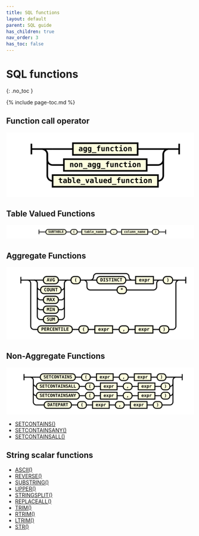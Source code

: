 ```yaml
---
title: SQL functions
layout: default
parent: SQL guide
has_children: true
nav_order: 3
has_toc: false
---
```


# SQL functions
{: .no_toc }

{% include page-toc.md %}

<!--copied from sql-operators-home because seems relevant-->
## Function call operator

![expr](/assets/images/sql-guide/function_call.svg)

## Table Valued Functions

![expr](/assets/images/sql-guide/table_valued_function.svg)

## Aggregate Functions

![expr](/assets/images/sql-guide/agg_function.svg)

## Non-Aggregate Functions

![expr](/assets/images/sql-guide/non_agg_function.svg)

* [SETCONTAINS()](/docs/sql-guide/functions/function-setcontains)
* [SETCONTAINSANY()](/docs/sql-guide/functions/function-setcontainsany)
* [SETCONTAINSALL()](/docs/sql-guide/functions/function-setcontainsall)

## String scalar functions

* [ASCII()](/docs/sql-guide/functions/function-ascii)
* [REVERSE()](/docs/sql-guide/functions/function-reverse)
* [SUBSTRING()](/docs/sql-guide/functions/function-substring)
* [UPPER()](/docs/sql-guide/functions/function-upper)
* [STRINGSPLIT()](/docs/sql-guide/functions/function-stringsplit)
* [REPLACEALL()](/docs/sql-guide/functions/function-replaceall)
* [TRIM()](/docs/sql-guide/functions/function-trim)
* [RTRIM()](/docs/sql-guide/functions/function-rtrim)
* [LTRIM()](/docs/sql-guide/functions/function-ltrim)
* [STR()](/docs/sql-guide/functions/function-str)
